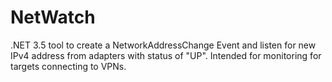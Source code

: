 # NetWatch
.NET 3.5 tool to create a NetworkAddressChange Event and listen for new IPv4 address from adapters with status of "UP". Intended for monitoring for targets connecting to VPNs.
